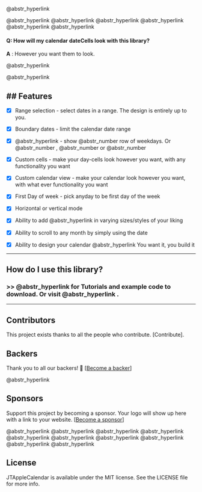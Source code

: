 @abstr_hyperlink 

@abstr_hyperlink @abstr_hyperlink @abstr_hyperlink @abstr_hyperlink @abstr_hyperlink @abstr_hyperlink 

#### Q: How will my calendar dateCells look with this library?

**A** : However you want them to look.

@abstr_hyperlink 

@abstr_hyperlink 

## ## Features

  * [x] Range selection - select dates in a range. The design is entirely up to you.
  * [x] Boundary dates - limit the calendar date range
  * [x] @abstr_hyperlink - show @abstr_number row of weekdays. Or @abstr_number , @abstr_number or @abstr_number 
  * [x] Custom cells - make your day-cells look however you want, with any functionality you want
  * [x] Custom calendar view - make your calendar look however you want, with what ever functionality you want
  * [x] First Day of week - pick anyday to be first day of the week
  * [x] Horizontal or vertical mode
  * [x] Ability to add @abstr_hyperlink in varying sizes/styles of your liking
  * [x] Ability to scroll to any month by simply using the date
  * [x] Ability to design your calendar @abstr_hyperlink You want it, you build it



* * *

## How do I use this library?

### >> @abstr_hyperlink for Tutorials and example code to download. Or visit @abstr_hyperlink .

* * *

## Contributors

This project exists thanks to all the people who contribute. [Contribute]. 

## Backers

Thank you to all our backers! 🙏 [[Become a backer](https://opencollective.com/JTAppleCalendar#backer)]

@abstr_hyperlink 

## Sponsors

Support this project by becoming a sponsor. Your logo will show up here with a link to your website. [[Become a sponsor](https://opencollective.com/JTAppleCalendar#sponsor)]

@abstr_hyperlink @abstr_hyperlink @abstr_hyperlink @abstr_hyperlink @abstr_hyperlink @abstr_hyperlink @abstr_hyperlink @abstr_hyperlink @abstr_hyperlink @abstr_hyperlink 

## License

JTAppleCalendar is available under the MIT license. See the LICENSE file for more info.
